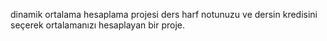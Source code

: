 dinamik ortalama hesaplama projesi ders harf notunuzu ve dersin kredisini seçerek ortalamanızı hesaplayan bir proje.
